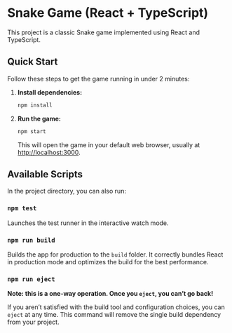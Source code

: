 # Snake Game (React + TypeScript)

This project is a classic Snake game implemented using React and TypeScript.

## Quick Start

Follow these steps to get the game running in under 2 minutes:

1.  **Install dependencies:**
    ```bash
    npm install
    ```
2.  **Run the game:**
    ```bash
    npm start
    ```
    This will open the game in your default web browser, usually at [http://localhost:3000](http://localhost:3000).

## Available Scripts

In the project directory, you can also run:

### `npm test`

Launches the test runner in the interactive watch mode.

### `npm run build`

Builds the app for production to the `build` folder. It correctly bundles React in production mode and optimizes the build for the best performance.

### `npm run eject`

**Note: this is a one-way operation. Once you `eject`, you can’t go back!**

If you aren’t satisfied with the build tool and configuration choices, you can `eject` at any time. This command will remove the single build dependency from your project.
